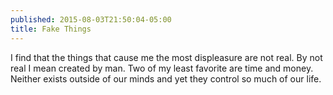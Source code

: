 ```yaml
---
published: 2015-08-03T21:50:04-05:00
title: Fake Things
---
```

I find that the things that cause me the most displeasure are not real. By not real I mean created by man. Two of my least favorite are time and money. Neither exists outside of our minds and yet they control so much of our life.